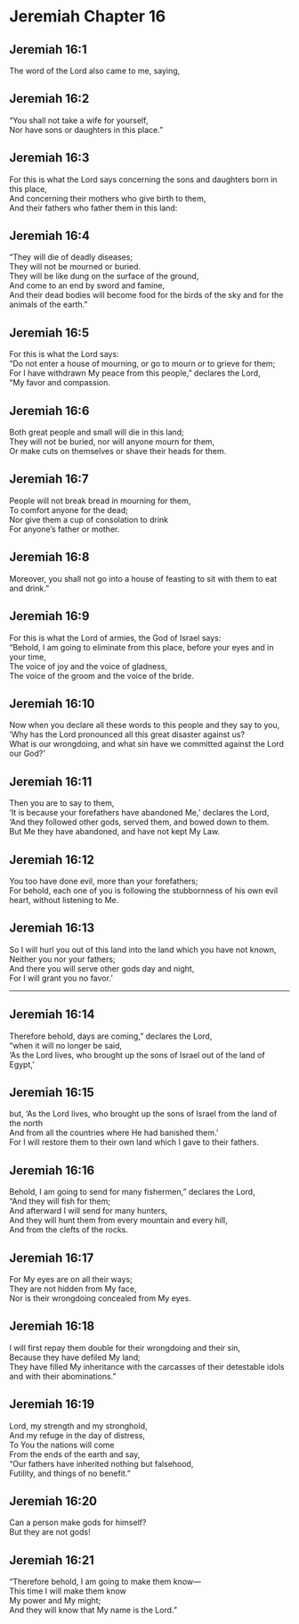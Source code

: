 # Jeremiah Chapter 16

## Jeremiah 16:1  
The word of the Lord also came to me, saying,

## Jeremiah 16:2  
“You shall not take a wife for yourself,  
Nor have sons or daughters in this place.”

## Jeremiah 16:3  
For this is what the Lord says concerning the sons and daughters born in this place,  
And concerning their mothers who give birth to them,  
And their fathers who father them in this land:

## Jeremiah 16:4  
“They will die of deadly diseases;  
They will not be mourned or buried.  
They will be like dung on the surface of the ground,  
And come to an end by sword and famine,  
And their dead bodies will become food for the birds of the sky and for the animals of the earth.”

## Jeremiah 16:5  
For this is what the Lord says:  
“Do not enter a house of mourning, or go to mourn or to grieve for them;  
For I have withdrawn My peace from this people,” declares the Lord,  
“My favor and compassion.

## Jeremiah 16:6  
Both great people and small will die in this land;  
They will not be buried, nor will anyone mourn for them,  
Or make cuts on themselves or shave their heads for them.

## Jeremiah 16:7  
People will not break bread in mourning for them,  
To comfort anyone for the dead;  
Nor give them a cup of consolation to drink  
For anyone’s father or mother.

## Jeremiah 16:8  
Moreover, you shall not go into a house of feasting to sit with them to eat and drink.”

## Jeremiah 16:9  
For this is what the Lord of armies, the God of Israel says:  
“Behold, I am going to eliminate from this place, before your eyes and in your time,  
The voice of joy and the voice of gladness,  
The voice of the groom and the voice of the bride.

## Jeremiah 16:10  
Now when you declare all these words to this people and they say to you,  
‘Why has the Lord pronounced all this great disaster against us?  
What is our wrongdoing, and what sin have we committed against the Lord our God?’

## Jeremiah 16:11  
Then you are to say to them,  
‘It is because your forefathers have abandoned Me,’ declares the Lord,  
‘And they followed other gods, served them, and bowed down to them.  
But Me they have abandoned, and have not kept My Law.

## Jeremiah 16:12  
You too have done evil, more than your forefathers;  
For behold, each one of you is following the stubbornness of his own evil heart, without listening to Me.

## Jeremiah 16:13  
So I will hurl you out of this land into the land which you have not known,  
Neither you nor your fathers;  
And there you will serve other gods day and night,  
For I will grant you no favor.’

---

## Jeremiah 16:14  
Therefore behold, days are coming,” declares the Lord,  
“when it will no longer be said,  
‘As the Lord lives, who brought up the sons of Israel out of the land of Egypt,’

## Jeremiah 16:15  
but, ‘As the Lord lives, who brought up the sons of Israel from the land of the north  
And from all the countries where He had banished them.’  
For I will restore them to their own land which I gave to their fathers.

## Jeremiah 16:16  
Behold, I am going to send for many fishermen,” declares the Lord,  
“And they will fish for them;  
And afterward I will send for many hunters,  
And they will hunt them from every mountain and every hill,  
And from the clefts of the rocks.

## Jeremiah 16:17  
For My eyes are on all their ways;  
They are not hidden from My face,  
Nor is their wrongdoing concealed from My eyes.

## Jeremiah 16:18  
I will first repay them double for their wrongdoing and their sin,  
Because they have defiled My land;  
They have filled My inheritance with the carcasses of their detestable idols and with their abominations.”

## Jeremiah 16:19  
Lord, my strength and my stronghold,  
And my refuge in the day of distress,  
To You the nations will come  
From the ends of the earth and say,  
“Our fathers have inherited nothing but falsehood,  
Futility, and things of no benefit.”

## Jeremiah 16:20  
Can a person make gods for himself?  
But they are not gods!

## Jeremiah 16:21  
“Therefore behold, I am going to make them know—  
This time I will make them know  
My power and My might;  
And they will know that My name is the Lord.”
